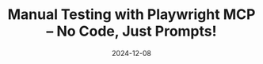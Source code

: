 ---
title: Manual Testing with Playwright MCP – No Code, Just Prompts!
date: 2024-12-08
description: Discover how to perform manual testing using Playwright MCP without writing any code, using simple prompts instead. This revolutionary approach makes testing accessible to everyone, regardless of their coding experience.
video: 2vnttb-YZrA
tags: [playwright, mcp, testing]
host: YouTube
image: 2vnttb-YZrA
---